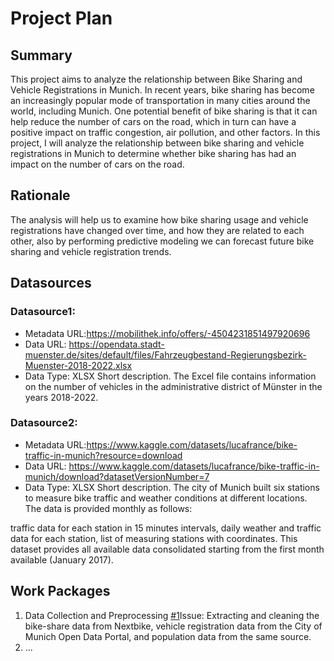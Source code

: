 # Project Plan

## Summary

<!-- Describe your data science project in max. 5 sentences. -->
This project aims to analyze the relationship between Bike Sharing and Vehicle Registrations in Munich. 
In recent years, bike sharing has become an increasingly popular mode of transportation in many cities around the world, including Munich. One potential benefit of bike sharing is that it can help reduce the number of cars on the road, which in turn can have a positive impact on traffic congestion, air pollution, and other factors. In this project, I will analyze the relationship between bike sharing and vehicle registrations in Munich to determine whether bike sharing has had an impact on the number of cars on the road.


## Rationale

<!-- Outline the impact of the analysis, e.g. which pains it solves. -->
The analysis will help us to examine how bike sharing usage and vehicle registrations have changed over time, and how they are related to each other, also by performing predictive modeling we can forecast future bike sharing and vehicle registration trends.
## Datasources

<!-- Describe each datasources you plan to use in a section. Use the prefic "DatasourceX" where X is the id of the datasource. -->

### Datasource1:
* Metadata URL:https://mobilithek.info/offers/-4504231851497920696
* Data URL: https://opendata.stadt-muenster.de/sites/default/files/Fahrzeugbestand-Regierungsbezirk-Muenster-2018-2022.xlsx
* Data Type: XLSX
Short description.
The Excel file contains information on the number of vehicles in the administrative district of Münster in the years 2018-2022. 

### Datasource2:
* Metadata URL:https://www.kaggle.com/datasets/lucafrance/bike-traffic-in-munich?resource=download
* Data URL: https://www.kaggle.com/datasets/lucafrance/bike-traffic-in-munich/download?datasetVersionNumber=7
* Data Type: XLSX
Short description.
The city of Munich built six stations to measure bike traffic and weather conditions at different locations. The data is provided monthly as follows:

traffic data for each station in 15 minutes intervals,
daily weather and traffic data for each station,
list of measuring stations with coordinates.
This dataset provides all available data consolidated starting from the first month available (January 2017).

## Work Packages

<!-- List of work packages ordered sequentially, each pointing to an issue with more details. -->

1. Data Collection and Preprocessing [#1][i1]Issue: Extracting and cleaning the bike-share data from Nextbike, vehicle registration data from the City of Munich Open Data Portal, and population data from the same source.
3. ...

[i1]: https://github.com/aleemfau/2023-amse-23150759-/issues/1
